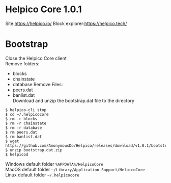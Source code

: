 Helpico Core 1.0.1
===============================

Site:https://helpico.io/
Block explorer:https://helpico.tech/

Bootstrap
===============================
Close the Helpico Core client <br>
Remove folders:
- blocks
- chainstate
- database
Remove Files:
- peers.dat
- banlist.dat <br>
Download and unzip the bootstrap.dat file to the directory
```
$ helpico-cli stop
$ cd ~/.helpicocore
$ rm -r blocks
$ rm -r chainstate
$ rm -r database
$ rm peers.dat
$ rm banlist.dat
$ wget https://github.com/AnonymousDo/Helpico/releases/download/v1.0.1/bootstrap.dat.zip
$ unzip bootstrap.dat.zip
$ helpicod
```
Windows default folder 
`%APPDATA%/HelpicoCore`<br>
MacOS default folder
`~/Library/Application Support/HelpicoCore`<br>
Linux default folder
`~/.helpicocore`<br>
